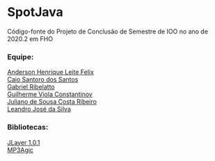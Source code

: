 # SpotJava
 Código-fonte do Projeto de Conclusão de Semestre de IOO no ano de 2020.2 em FHO
 
 ### Equipe:<br>
 [Anderson Henrique Leite Felix](https://github.com/FelixAnderson)<br>
 [Caio Santoro dos Santos](https://github.com/csantbr)<br>
 [Gabriel Ribelatto](https://github.com/GabrielRibelatto)<br>
 [Guilherme Viola Constantinov](https://github.com/wiup)<br>
 [Juliano de Sousa Costa Ribeiro](https://github.com/Julianoscr)<br>
 [Leandro José da Silva](https://github.com/LeandroJSi/)
 
 ### Bibliotecas:<br>
 [JLayer 1.0.1](http://www.javazoom.net/javalayer/sources.html)<br>
 [MP3Agic](https://github.com/mpatric/mp3agic)
